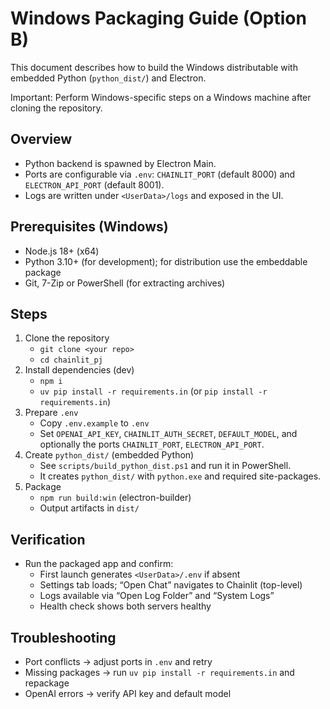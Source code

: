 # Windows Packaging Guide (Option B)

This document describes how to build the Windows distributable with embedded Python (`python_dist/`) and Electron.

Important: Perform Windows-specific steps on a Windows machine after cloning the repository.

## Overview
- Python backend is spawned by Electron Main.
- Ports are configurable via `.env`: `CHAINLIT_PORT` (default 8000) and `ELECTRON_API_PORT` (default 8001).
- Logs are written under `<UserData>/logs` and exposed in the UI.

## Prerequisites (Windows)
- Node.js 18+ (x64)
- Python 3.10+ (for development); for distribution use the embeddable package
- Git, 7-Zip or PowerShell (for extracting archives)

## Steps
1. Clone the repository
   - `git clone <your repo>`
   - `cd chainlit_pj`
2. Install dependencies (dev)
   - `npm i`
   - `uv pip install -r requirements.in` (or `pip install -r requirements.in`)
3. Prepare `.env`
   - Copy `.env.example` to `.env`
   - Set `OPENAI_API_KEY`, `CHAINLIT_AUTH_SECRET`, `DEFAULT_MODEL`, and optionally the ports `CHAINLIT_PORT`, `ELECTRON_API_PORT`.
4. Create `python_dist/` (embedded Python)
   - See `scripts/build_python_dist.ps1` and run it in PowerShell.
   - It creates `python_dist/` with `python.exe` and required site-packages.
5. Package
   - `npm run build:win` (electron-builder)
   - Output artifacts in `dist/`

## Verification
- Run the packaged app and confirm:
  - First launch generates `<UserData>/.env` if absent
  - Settings tab loads; “Open Chat” navigates to Chainlit (top-level)
  - Logs available via “Open Log Folder” and “System Logs”
  - Health check shows both servers healthy

## Troubleshooting
- Port conflicts → adjust ports in `.env` and retry
- Missing packages → run `uv pip install -r requirements.in` and repackage
- OpenAI errors → verify API key and default model
